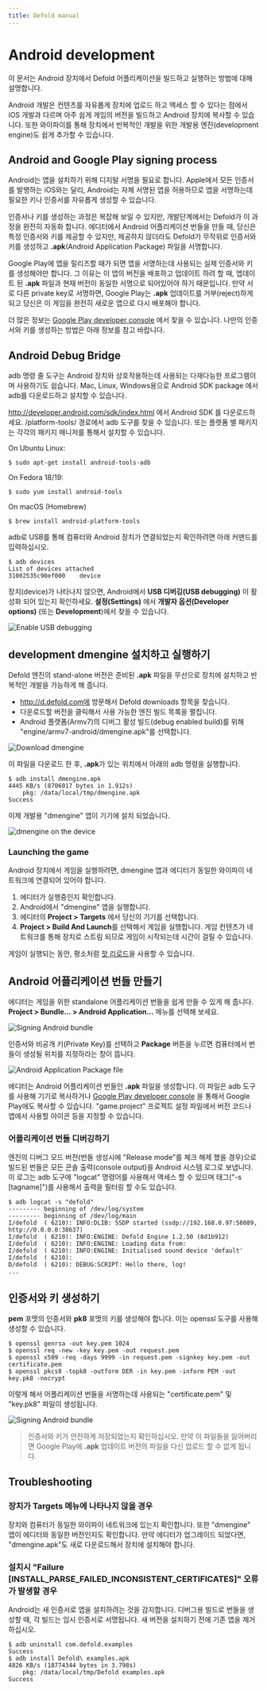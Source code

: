 ```yaml
---
title: Defold manual
---
```


# Android development
이 문서는 Android 장치에서 Defold 어플리케이션을 빌드하고 실행하는 방법에 대해 설명합니다.

Android 개발은 컨텐츠를 자유롭게 장치에 업로드 하고 액세스 할 수 있다는 점에서 iOS 개발과 다르며 아주 쉽게 게임의 버전을 빌드하고 Android 장치에 복사할 수 있습니다. 또한 와이파이를 통해 장치에서 반복적인 개발을 위한 개발용 엔진(development engine)도 쉽게 추가할 수 있습니다.

## Android and Google Play signing process
Android는 앱을 설치하기 위해 디지털 서명을 필요로 합니다. Apple에서 모든 인증서를 발행하는 iOS와는 달리, Android는 자체 서명된 앱을 허용하므로 앱을 서명하는데 필요한 키나 인증서를 자유롭게 생성할 수 있습니다.

인증서나 키를 생성하는 과정은 복잡해 보일 수 있지만, 개발단계에서는 Defold가 이 과정을 완전히 자동화 합니다. 에디터에서 Android 어플리케이션 번들을 만들 때, 당신은 특정 인증서와 키를 제공할 수 있지만, 제공하지 않더라도 Defold가 무작위로 인증서와 키를 생성하고 **.apk**(Android Application Package) 파일을 서명합니다.

Google Play에 앱을 릴리즈할 때가 되면 앱을 서명하는데 사용되는 실제 인증서와 키를 생성해야만 합니다. 그 이유는 이 앱의 버전을 배포하고 업데이트 하려 할 때, 엡데이트 된 **.apk** 파일과 현재 버전이 동일한 서명으로 되어있어야 하기 때문입니다. 만약 서로 다른 private key로 서명하면, Google Play는 **.apk** 업데이트를 거부(reject)하게 되고 당신은 이 게임을 완전히 새로운 앱으로 다시 배포해야 합니다.

더 많은 정보는 [Google Play developer console](https://play.google.com/apps/publish/) 에서 찾을 수 있습니다. 나만의 인증서와 키를 생성하는 방법은 아래 정보를 참고 바랍니다.

## Android Debug Bridge
adb 명령 줄 도구는 Android 장치와 상호작용하는데 사용되는 다재다능한 프로그램이며 사용하기도 쉽습니다. Mac, Linux, Windows용으로 Android SDK package 에서 adb를 다운로드하고 설치할 수 있습니다.

http://developer.android.com/sdk/index.html 에서 Android SDK 를 다운로드하세요. <sdk>/platform-tools/ 경로에서 adb 도구를 찾을 수 있습니다. 또는 플랫폼 별 패키지는 각각의 패키지 매니저를 통해서 설치할 수 있습니다.

On Ubuntu Linux:
```
$ sudo apt-get install android-tools-adb
```

On Fedora 18/19:
```
$ sudo yum install android-tools
```

On macOS (Homebrew)
```
$ brew install android-platform-tools
```

adb로 USB를 통해 컴퓨터와 Android 장치가 연결되었는지 확인하려면 아래 커맨드를 입력하십시오.

```
$ adb devices
List of devices attached
31002535c90ef000    device
```

장치(device)가 나타나지 않으면, Android에서 **USB 디버깅(USB debugging)** 이 활성화 되어 있는지 확인하세요. **설정(Settings)** 에서 **개발자 옵션(Developer options)** (또는 **Development**)에서 찾을 수 있습니다.

![Enable USB debugging](images/android/usb_debugging.png)

## development dmengine 설치하고 실행하기
Defold 엔진의 stand-alone 버전은 준비된 **.apk** 파일을 무선으로 장치에 설치하고 반복적인 개발을 가능하게 해 줍니다.

* http://d.defold.com에 방문해서 Defold downloads 항목을 찾습니다.
* 다운로드할 버전을 클릭해서 사용 가능한 엔진 빌드 목록을 펼칩니다.
* Android 플랫폼(Armv7)의 디버그 활성 빌드(debug enabled build)를 위해 "engine/armv7-android/dmengine.apk"를 선택합니다.

![Download dmengine](images/android/download_dmengine.png)

이 파일을 다운로드 한 후, **.apk**가 있는 위치에서 아래의 adb 명령을 실행합니다.

```
$ adb install dmengine.apk
4445 KB/s (8706017 bytes in 1.912s)
    pkg: /data/local/tmp/dmengine.apk
Success
```

이제 개발용 "dmengine" 앱이 기기에 설치 되었습니다.

![dmengine on the device](images/android/dmengine_on_device.png)

### Launching the game
Android 장치에서 게임을 실행하려면, dmengine 앱과 에디터가 동일한 와이파이 네트워크에 연결되어 있어야 합니다.

1. 에디터가 실행중인지 확인합니다.
2. Android에서 "dmengine" 앱을 실행합니다.
3. 에디터의 **Project > Targets** 에서 당신의 기기를 선택합니다.
4. **Project > Build And Launch**를 선택해서 게임을 실행합니다. 게임 컨텐츠가 네트워크를 통해 장치로 스트림 되므로 게임이 시작되는데 시간이 걸릴 수 있습니다.

게임이 실행되는 동안, 평소처럼 [핫 리로드](/manuals/debugging#hot-reloading)을 사용할 수 있습니다.

## Android 어플리케이션 번들 만들기
에디터는 게임을 위한 standalone 어플리케이션 번들을 쉽게 만들 수 있게 해 줍니다. **Project > Bundle…​ > Android Application…​** 메뉴를 선택해 보세요.

![Signing Android bundle](images/android/sign_bundle.png)

인증서와 비공개 키(Private Key)를 선택하고 **Package** 버튼을 누르면 컴퓨터에서 번들이 생성될 위치를 지정하라는 창이 뜹니다.

![Android Application Package file](images/android/apk_file.png)

에디터는 Android 어플리케이션 번들인 **.apk** 파일을 생성합니다. 이 파일은 adb 도구를 사용해 기기로 복사하거나 [Google Play developer console](https://play.google.com/apps/publish/) 을 통해서 Google Play에도 복사할 수 있습니다.  "game.project" 프로젝트 설정 파일에서 버전 코드나 앱에서 사용할 아이콘 등을 지정할 수 있습니다.

### 어플리케이션 번들 디버깅하기
엔진의 디버그 모드 버전(번들 생성시에 "Release mode"를 체크 해제 했을 경우)으로 빌드된 번들은 모든 콘솔 출력(console output)을 Android 시스템 로그로 보냅니다. 이 로그는 adb 도구에 "logcat" 명령어를 사용해서 액세스 할 수 있으며 태그("-s [tagname]")를 사용해서 출력을 필터링 할 수도 있습니다.

```
$ adb logcat -s "defold"
--------- beginning of /dev/log/system
--------- beginning of /dev/log/main
I/defold  ( 6210): INFO:DLIB: SSDP started (ssdp://192.168.0.97:58089, http://0.0.0.0:38637)
I/defold  ( 6210): INFO:ENGINE: Defold Engine 1.2.50 (8d1b912)
I/defold  ( 6210): INFO:ENGINE: Loading data from:
I/defold  ( 6210): INFO:ENGINE: Initialised sound device 'default'
I/defold  ( 6210):
D/defold  ( 6210): DEBUG:SCRIPT: Hello there, log!
...
```

## 인증서와 키 생성하기
**pem** 포멧의 인증서와 **pk8** 포멧의 키를 생성해야 합니다. 이는 openssl 도구를 사용해 생성할 수 있습니다.

```
$ openssl genrsa -out key.pem 1024
$ openssl req -new -key key.pem -out request.pem
$ openssl x509 -req -days 9999 -in request.pem -signkey key.pem -out certificate.pem
$ openssl pkcs8 -topk8 -outform DER -in key.pem -inform PEM -out key.pk8 -nocrypt
```

이렇게 해서 어플리케이션 번들을 서명하는데 사용되는 "certificate.pem" 및 "key.pk8" 파일이 생성됩니다.

![Signing Android bundle](images/android/sign_bundle2.png)

> 인증서와 키가 안전하게 저장되었는지 확인하십시오. 만약 이 파일들을 잃어버리면 Google Play에 **.apk** 업데이트 버전의 파일을 다신 업로드 할 수 없게 됩니다.

## Troubleshooting
### 장치가 Targets 메뉴에 나타나지 않을 경우
장치와 컴퓨터가 동일한 와이파이 네트워크에 있는지 확인합니다. 또한 "dmengine" 앱이 에디터와 동일한 버전인지도 확인합니다. 만약 에디터가 업그레이드 되었다면, "dmengine.apk"도 새로 다운로드해서 장치에 설치해야 합니다.

### 설치시 "Failure [INSTALL_PARSE_FAILED_INCONSISTENT_CERTIFICATES]" 오류가 발생할 경우
Android는 새 인증서로 앱을 설치하려는 것을 감지합니다. 디버그용 빌드로 번들을 생성할 때, 각 빌드는 임시 인증서로 서명됩니다. 새 버전을 설치하기 전에 기존 앱을 제거 하십시오.

```
$ adb uninstall com.defold.examples
Success
$ adb install Defold\ examples.apk
4826 KB/s (18774344 bytes in 3.798s)
    pkg: /data/local/tmp/Defold examples.apk
Success
```
